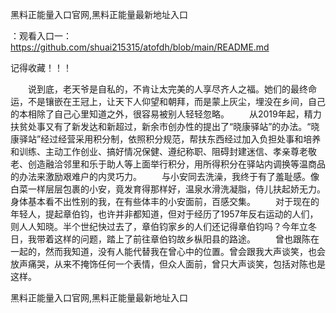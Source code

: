 黑料正能量入口官网,黑料正能量最新地址入口

：观看入口一：https://github.com/shuai215315/atofdh/blob/main/README.md


记得收藏！！！



　　说到底，老天爷是自私的，不肯让太完美的人享尽齐人之福。她们的最终命运，不是镶嵌在王冠上，让天下人仰望和朝拜，而是蒙上灰尘，埋没在乡间，自己的本相除了自己心里知道之外，很容易被别人轻轻忽略。
　　从2019年起，精力扶贫处事又有了新发达和新超过，新余市创办性的提出了“晓康驿站”的办法。“晓康驿站”经过经营采用积分制，依照积分规范，帮扶东西经过加入负担处事和培养和训练、主动工作创业、搞好情况保健、遵纪称职、阻碍封建迷信、孝亲尊老敬老、创造融洽邻里和乐于助人等上面举行积分，用所得积分在驿站内调换等温商品的办法来激励艰难户的内灵巧力。
　　与小安同去洗澡，我终于有了羞耻感。像白菜一样层层包裹的小安，竟发育得那样好，温泉水滑洗凝脂，侍儿扶起娇无力。身体基本看不出性别的我，在有些体丰的小安面前，百感交集。
　　对于现在的年轻人，提起章伯钧，也许并非都知道，但对于经历了1957年反右运动的人们，则人人知晓。半个世纪快过去了，章伯钧家乡的人们还记得章伯钧吗？今年立冬日，我带着这样的问题，踏上了前往章伯钧故乡枞阳县的路途。
　　曾也跟陈在一起的，然而我知道，没有人能代替我在曾心中的位置。曾会跟我大声谈笑，也会放声痛哭，从来不掩饰任何一个表情，但众人面前，曾只大声谈笑，包括对陈也是这样。







黑料正能量入口官网,黑料正能量最新地址入口
